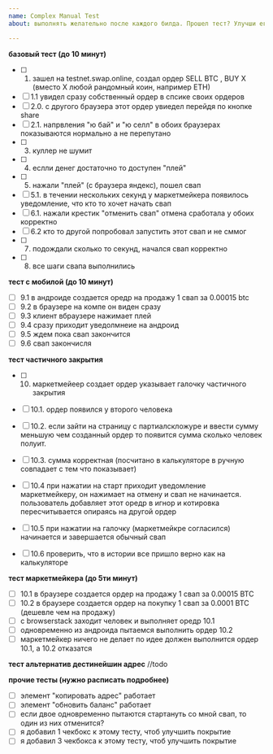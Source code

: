 ```yaml
---
name: Complex Manual Test
about: выполнять желательно после каждого билда. Прошел тест? Улучши его, добавь чекбоксы

---
```


**базовый тест (до 10 минут)**
- [ ] 1. зашел на testnet.swap.online, создал ордер SELL BTC , BUY X (вместо X любой рандомный коин, например ETH)
- [ ] 1.1 увидел сразу собственный ордер в спсике своих ордеров
- [ ] 2.0. с другого браузера этот ордер увиедел перейдя по кнопке share
- [ ] 2.1. напрвления "ю бай" и "ю селл" в обоих браузерах показываются нормально а не перепутано
- [ ] 3. куллер не шумит
- [ ] 4. еслли денег достаточно то доступен "плей"
- [ ] 5. нажали "плей" (с браузера яндекс), пошел свап
- [ ] 5.1. в течении нескольких секунд у маркетмейкера появилось уведомление, что кто то хочет начать свап
- [ ] 6.1. нажали крестик "отменить свап" отмена сработала у обоих корректно
- [ ] 6.2 кто то другой попробовал запустить этот свап и не сммог
- [ ] 7. подождали сколько то секунд, начался свап корректно
- [ ] 8. все шаги свапа выполнились



**тест с мобилой (до 10 минут)**
- [ ] 9.1 в андроиде создается оредр на продажу 1 свап за 0.00015 btc
- [ ] 9.2 в браузере на компе он виден сразу
- [ ] 9.3 клиент  вбраузере нажимает плей
- [ ] 9.4 сразу приходит уведолмнеие на андроид
- [ ] 9.5 ждем пока свап закончится
- [ ] 9.6 свап закончисля

**тест частичного закрытия**
- [ ] 10. маркетмейеер создает ордер указывает галочку частичного закрытия
- [ ] 10.1. ордер появился у второго человека
- [ ] 10.2. если зайти на страницу с партиалскложуре и ввести сумму меньшую чем созданный ордер то появится сумма сколько человек полуит.
- [ ] 10.3. сумма корректная (посчитано в калькуляторе в ручную совпадает с тем что показывает)
- [ ] 10.4 при нажатии на старт приходит уведомление маркетмейкеру, он нажимает на отмену и свап не начинается. пользователь добавляет  этот оредр в игнор и котировка пересчитывается опираясь на другой ордер
- [ ] 10.5 при нажатии на галочку (маркетмейкре согласился) начинается и завершается обычный свап
- [ ] 10.6 проверить, что в истории все пришло верно как на калькуляторе


**тест маркетмейкера (до 5ти минут)**
- [ ] 10.1 в браузере создается ордер на продажу 1 свап за 0.00015 BTC
- [ ] 10.2 в браузере создается ордер на покупку 1 свап за 0.0001 BTC (дешевле чем на продажу)
- [ ] с browserstack заходит человек и выполняет оредр 10.1
- [ ] одновременно из андроида пытаемся выполнить ордер 10.2
- [ ] маркетмейкер ничего не делает по идее должен выполнится ордер 10.1, а 10.2 отказатся

**тест альтернатив дестинейшин адрес**
//todo

**прочие тесты (нужно расписать подробнее)**
- [ ]  элемент "копировать адрес" работает
- [ ]  элемент "обновить баланс" работает
- [ ]  если двое одновременно пытаются стартануть со мной свап, то один из них отменится?
- [ ]  я добавил 1 чекбокс к этому тесту, чтоб улучшить покрытие 
- [ ]  я добавил 3 чекбокса к этому тесту, чтоб улучшить покрытие
